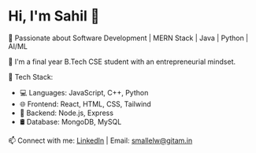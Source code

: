 # Hi, I'm Sahil 👋

🚀 Passionate about Software Development | MERN Stack | Java | Python | AI/ML

💼 I'm a final year B.Tech CSE student with an entrepreneurial mindset.

🔧 Tech Stack:
- 💻 Languages: JavaScript, C++, Python
- 🌐 Frontend: React, HTML, CSS, Tailwind
- 🔧 Backend: Node.js, Express
- 🛢️ Database: MongoDB, MySQL

📫 Connect with me:
[LinkedIn](www.linkedin.com/in/sahil-mallelwar-439082325) |  Email: smallelw@gitam.in
